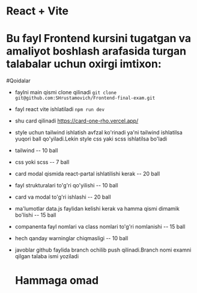 # React + Vite

# Bu fayl Frontend kursini tugatgan va amaliyot boshlash arafasida turgan talabalar uchun oxirgi imtixon:
#Qoidalar
- faylni main qismi clone qilinadi ```git clone git@github.com:SHrustamovich/Frontend-final-exam.git ```
- fayl react vite ishlatiladi ```npm run dev```
- shu card qilinadi  https://card-one-rho.vercel.app/
- style uchun tailwind ishlatish avfzal ko'rinadi ya'ni tailwind ishlatilsa yuqori ball qo'yiladi.Lekin style css yaki scss ishlatilsa bo'ladi
- tailwind -- 10 ball
- css yoki scss -- 7 ball
- card modal qismida react-partal ishlatilishi kerak -- 20 ball
- fayl strukturalari to'g'ri qo'yilishi -- 10 ball
- card va modal to'g'ri ishlashi -- 20 ball
- ma'lumotlar data.js faylidan kelishi kerak va hamma qismi dimamik bo'lishi -- 15 ball
- companenta fayl nomlari va class nomlari to'g'ri nomlanishi  -- 15 ball
- hech qanday warninglar chiqmasligi -- 10 ball
- javoblar github faylida branch ochilib push qilinadi.Branch nomi examni qilgan talaba ismi yoziladi

  # Hammaga omad

